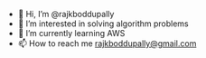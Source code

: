 - 👋 Hi, I’m @rajkboddupally
- 👀 I’m interested in solving algorithm problems
- 🌱 I’m currently learning AWS
- 📫 How to reach me rajkboddupally@gmail.com

<!---
rajkboddupally/rajkboddupally is a ✨ special ✨ repository because its `README.md` (this file) appears on your GitHub profile.
You can click the Preview link to take a look at your changes.
--->
